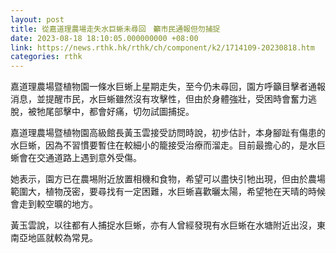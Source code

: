 ```yaml
---
layout: post
title: 從嘉道理農場走失水巨蜥未尋回　籲市民通報但勿捕捉
date: 2023-08-18 18:10:05.000000000 +08:00
link: https://news.rthk.hk/rthk/ch/component/k2/1714109-20230818.htm
categories: rthk
---
```


嘉道理農場暨植物園一條水巨蜥上星期走失，至今仍未尋回，園方呼籲目擊者通報消息，並提醒市民，水巨蜥雖然沒有攻擊性，但由於身體強壯，受困時會奮力逃脫，被牠尾部擊中，都會好痛，切勿試圖捕捉。

嘉道理農場暨植物園高級館長黃玉雲接受訪問時說，初步估計，本身腳趾有傷患的水巨蜥，因為不習慣要暫住在較細小的籠接受治療而溜走。目前最擔心的，是水巨蜥會在交通道路上遇到意外受傷。

她表示，園方已在農埸附近放置相機和食物，希望可以盡快引牠出現，但由於農場範圍大，植物茂密，要尋找有一定困難，水巨蜥喜歡曬太陽，希望牠在天晴的時候會走到較空曠的地方。

黃玉雲說，以往都有人捕捉水巨蜥，亦有人曾經發現有水巨蜥在水塘附近出沒，東南亞地區就較為常見。
